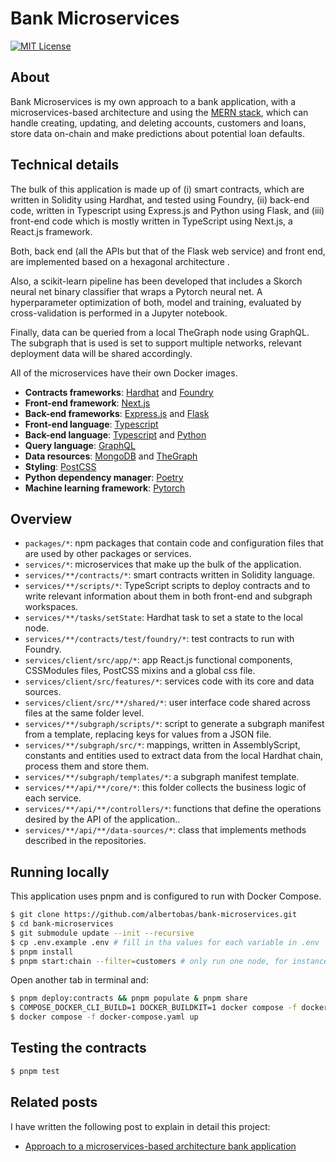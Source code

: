 # Bank Microservices

[![MIT License](https://img.shields.io/badge/License-MIT-yellow.svg)](https://github.com/albertobas/bank-microservices/blob/main/LICENSE)

## About

Bank Microservices is my own approach to a bank application, with a microservices-based architecture and using the [MERN stack](https://www.mongodb.com/mern-stack 'What Is The MERN Stack? Introduction & Examples | MongoDB'), which can handle creating, updating, and deleting accounts, customers and loans, store data on-chain and make predictions about potential loan defaults.

## Technical details

The bulk of this application is made up of (i) smart contracts, which are written in Solidity using Hardhat, and tested using Foundry, (ii) back-end code, written in Typescript using Express.js and Python using Flask, and (iii) front-end code which is mostly written in TypeScript using Next.js, a React.js framework.

Both, back end (all the APIs but that of the Flask web service) and front end, are implemented based on a hexagonal architecture .

Also, a scikit-learn pipeline has been developed that includes a Skorch neural net binary classifier that wraps a Pytorch neural net. A hyperparameter optimization of both, model and training, evaluated by cross-validation is performed in a Jupyter notebook.

Finally, data can be queried from a local TheGraph node using GraphQL. The subgraph that is used is set to support multiple networks, relevant deployment data will be shared accordingly.

All of the microservices have their own Docker images.

- **Contracts frameworks**: [Hardhat](https://hardhat.org) and [Foundry](https://getfoundry.sh)
- **Front-end framework**: [Next.js](https://nextjs.org)
- **Back-end frameworks**: [Express.js](https://expressjs.com) and [Flask](https://flask.palletsprojects.com)
- **Front-end language**: [Typescript](https://www.typescriptlang.org)
- **Back-end language**: [Typescript](https://www.typescriptlang.org) and [Python](https://www.python.org)
- **Query language**: [GraphQL](https://graphql.org)
- **Data resources**: [MongoDB](https://www.mongodb.com) and [TheGraph](https://thegraph.com)
- **Styling**: [PostCSS](https://postcss.org)
- **Python dependency manager**: [Poetry](https://python-poetry.org)
- **Machine learning framework**: [Pytorch](https://pytorch.org)

## Overview

- `packages/*`: npm packages that contain code and configuration files that are used by other packages or services.
- `services/*`: microservices that make up the bulk of the application.
- `services/**/contracts/*`: smart contracts written in Solidity language.
- `services/**/scripts/*`: TypeScript scripts to deploy contracts and to write relevant information about them in both front-end and subgraph workspaces.
- `services/**/tasks/setState`: Hardhat task to set a state to the local node.
- `services/**/contracts/test/foundry/*`: test contracts to run with Foundry.
- `services/client/src/app/*`: app React.js functional components, CSSModules files, PostCSS mixins and a global css file.
- `services/client/src/features/*`: services code with its core and data sources.
- `services/client/src/**/shared/*`: user interface code shared across files at the same folder level.
- `services/**/subgraph/scripts/*`: script to generate a subgraph manifest from a template, replacing keys for values from a JSON file.
- `services/**/subgraph/src/*`: mappings, written in AssemblyScript, constants and entities used to extract data from the local Hardhat chain, process them and store them.
- `services/**/subgraph/templates/*`: a subgraph manifest template.
- `services/**/api/**/core/*`: this folder collects the business logic of each service.
- `services/**/api/**/controllers/*`: functions that define the operations desired by the API of the application..
- `services/**/api/**/data-sources/*`: class that implements methods described in the repositories.

## Running locally

This application uses pnpm and is configured to run with Docker Compose.

```bash
$ git clone https://github.com/albertobas/bank-microservices.git
$ cd bank-microservices
$ git submodule update --init --recursive
$ cp .env.example .env # fill in tha values for each variable in .env
$ pnpm install
$ pnpm start:chain --filter=customers # only run one node, for instance executing the hardhat node in the customers workspace
```

Open another tab in terminal and:

```bash
$ pnpm deploy:contracts && pnpm populate & pnpm share
$ COMPOSE_DOCKER_CLI_BUILD=1 DOCKER_BUILDKIT=1 docker compose -f docker-compose.yaml build
$ docker compose -f docker-compose.yaml up
```

## Testing the contracts

```bash
$ pnpm test
```

## Related posts

I have written the following post to explain in detail this project:

- [Approach to a microservices-based architecture bank application](https://www.albertobas.com/blog/bank-microservices 'Approach to a microservices-based architecture bank application | Alberto Bas')
